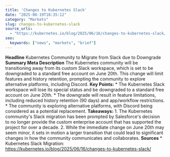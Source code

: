 ```yaml
---
title: 'Changes to Kubernetes Slack'
date: "2025-08-19T18:35:12"
category: "Markets"
slug: changes-to-kubernetes-slack
source_urls:
  - "https://kubernetes.io/blog/2025/06/16/changes-to-kubernetes-slack/"
seo:
  keywords: ["news", "markets", "brief"]
---
```

**Headline** Kubernetes Community to Migrate from Slack due to Downgrade  **Summary Meta Description** The Kubernetes community will be transitioning away from its custom Slack workspace, which is set to be downgraded to a standard free account on June 20th. This change will limit features and history retention, prompting the community to explore alternative platforms, including Discord.  **Key Points:**  * The Kubernetes Slack workspace will lose its special status and be downgraded to a standard free account on June 20th. * The downgrade will result in feature limitations, including reduced history retention (90 days) and app/workflow restrictions. * The community is exploring alternative platforms, with Discord being considered as a potential replacement.  **Takeaways:**  1. The Kubernetes community's Slack migration has been prompted by Salesforce's decision to no longer provide the custom enterprise account that has supported the project for over a decade. 2. While the immediate change on June 20th may seem minor, it sets in motion a larger transition that could lead to significant changes in how the community communicates and collaborates.  **Sources**  * Kubernetes Slack Migration: https://kubernetes.io/blog/2025/06/16/changes-to-kubernetes-slack/ 
